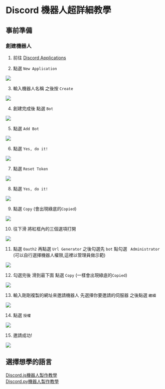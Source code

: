 # Discord 機器人超詳細教學

## 事前準備

### 創建機器人

1. 前往 [Discord Applications](https://discord.com/developers/applications)

2. 點選 `New Application`

<img src="/createbot/crebot-1.png" />

3. 輸入機器人名稱 之後按 `Create`

<img src="/createbot/crebot-2.png" />

4. 創建完成後 點選 `Bot` 

<img src="/createbot/crebot-3.png" />

5. 點選 `Add Bot`

<img src="/createbot/crebot-4.png" />

6. 點選 `Yes, do it!`

<img src="/createbot/crebot-5.png" />

7. 點選 `Reset Token`

<img src="/createbot/crebot-6.png" />

8. 點選 `Yes, do it!`

<img src="/createbot/crebot-7.png" />

9. 點選 `Copy` (會出現綠底的`Copied`)

<img src="/createbot/crebot-8.png" />

10. 往下滑 將紅框內的三個選項打開

<img src="/createbot/crebot-8-1.png" />

11. 點選 `Oauth2` 再點選 `Url Generator` 之後勾選先 `bot` 點勾選 ` Administrator` (可以自行選擇機器人權限,這裡以管理員做示範)

<img src="/createbot/crebot-9.png" />

12. 勾選完後 滑到最下面 點選 `Copy` (一樣會出現綠底的`Copied`)

<img src="/createbot/crebot-10.png" />

13. 輸入剛剛複製的網址來邀請機器人 先選擇你要邀請的伺服器 之後點選 `繼續`

<img src="/createbot/crebot-11.png" />

14. 點選 `授權`

<img src="/createbot/crebot-12.png" />

15. 邀請成功!

<img src="/createbot/crebot-13.png" />


## 選擇想學的語言
<a href="/discord/bot/js/">Discord.js機器人製作教學</a>
<br>
<a href="/discord/bot/py/">Discord.py機器人製作教學</a>